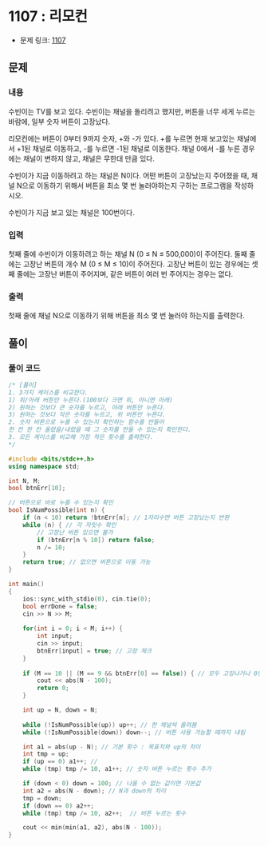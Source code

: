 # 1107 : 리모컨
- 문제 링크: [1107](https://www.acmicpc.net/problem/1107)

## 문제
### 내용
수빈이는 TV를 보고 있다. 수빈이는 채널을 돌리려고 했지만, 버튼을 너무 세게 누르는 바람에, 일부 숫자 버튼이 고장났다.

리모컨에는 버튼이 0부터 9까지 숫자, +와 -가 있다. +를 누르면 현재 보고있는 채널에서 +1된 채널로 이동하고, -를 누르면 -1된 채널로 이동한다. 채널 0에서 -를 누른 경우에는 채널이 변하지 않고, 채널은 무한대 만큼 있다.

수빈이가 지금 이동하려고 하는 채널은 N이다. 어떤 버튼이 고장났는지 주어졌을 때, 채널 N으로 이동하기 위해서 버튼을 최소 몇 번 눌러야하는지 구하는 프로그램을 작성하시오.

수빈이가 지금 보고 있는 채널은 100번이다.

### 입력
첫째 줄에 수빈이가 이동하려고 하는 채널 N (0 ≤ N ≤ 500,000)이 주어진다. 둘째 줄에는 고장난 버튼의 개수 M (0 ≤ M ≤ 10)이 주어진다. 고장난 버튼이 있는 경우에는 셋째 줄에는 고장난 버튼이 주어지며, 같은 버튼이 여러 번 주어지는 경우는 없다.

### 출력
첫째 줄에 채널 N으로 이동하기 위해 버튼을 최소 몇 번 눌러야 하는지를 출력한다.

## 풀이
### 풀이 코드
```cpp
/* [풀이]
1. 3가지 케이스를 비교한다.
1) 위/아래 버튼만 누른다.(100보다 크면 위, 아니면 아래)
2) 원하는 것보다 큰 숫자를 누르고, 아래 버튼만 누른다.
3) 원하는 것보다 작은 숫자를 누르고, 위 버튼만 누른다.
2. 숫자 버튼으로 누를 수 있는지 확인하는 함수를 만들어
한 칸 한 칸 올렸을/내렸을 때 그 숫자를 만들 수 있는지 확인한다.
3. 모든 케이스를 비교해 가장 적은 횟수를 출력한다.
*/

#include <bits/stdc++.h>
using namespace std;

int N, M;
bool btnErr[10];

// 버튼으로 바로 누를 수 있는지 확인
bool IsNumPossible(int n) {
	if (n < 10) return !btnErr[n]; // 1자리수면 버튼 고장났는지 반환
	while (n) { // 각 자릿수 확인
		// 고장난 버튼 있으면 불가
		if (btnErr[n % 10]) return false;
		n /= 10;
	}
	return true; // 없으면 버튼으로 이동 가능
}

int main()
{
	ios::sync_with_stdio(0), cin.tie(0);
	bool errDone = false;
	cin >> N >> M;
	
	for(int i = 0; i < M; i++) { 
		int input;
		cin >> input;
		btnErr[input] = true; // 고장 체크
	}
	
	if (M == 10 || (M == 9 && btnErr[0] == false)) { // 모두 고장나거나 0만 멀쩡하면 ( +, - )로만 움직여야함.
		cout << abs(N - 100);
		return 0;
	}

	int up = N, down = N;
	
	while (!IsNumPossible(up)) up++; // 한 채널씩 올려봄
	while (!IsNumPossible(down)) down--; // 버튼 사용 가능할 때까지 내림

	int a1 = abs(up - N); // 기본 횟수 : 목표치와 up의 차이
	int tmp = up;
	if (up == 0) a1++; // 
	while (tmp)	tmp /= 10, a1++; // 숫자 버튼 누르는 횟수 추가

	if (down < 0) down = 100; // 나올 수 없는 값이면 기본값
	int a2 = abs(N - down); // N과 down의 차이
	tmp = down;
	if (down == 0) a2++;
	while (tmp)	tmp /= 10, a2++;  // 버튼 누르는 횟수

	cout << min(min(a1, a2), abs(N - 100));
}
```